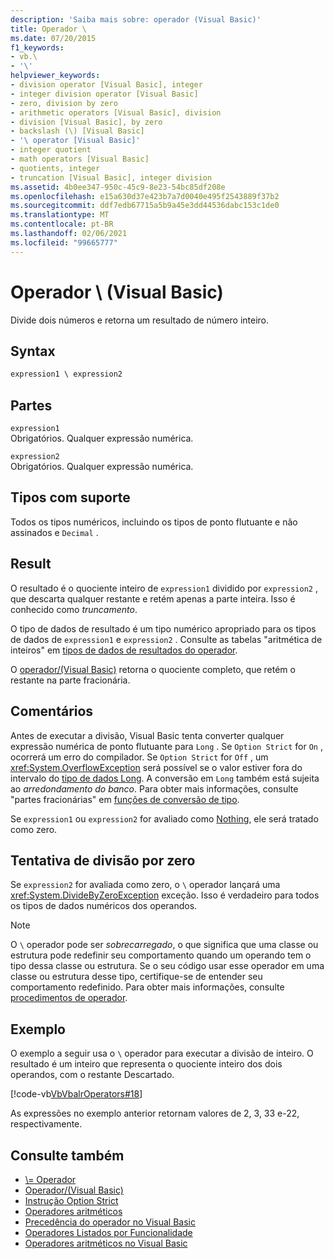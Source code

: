 ```yaml
---
description: 'Saiba mais sobre: operador (Visual Basic)'
title: Operador \
ms.date: 07/20/2015
f1_keywords:
- vb.\
- '\'
helpviewer_keywords:
- division operator [Visual Basic], integer
- integer division operator [Visual Basic]
- zero, division by zero
- arithmetic operators [Visual Basic], division
- division [Visual Basic], by zero
- backslash (\) [Visual Basic]
- '\ operator [Visual Basic]'
- integer quotient
- math operators [Visual Basic]
- quotients, integer
- truncation [Visual Basic], integer division
ms.assetid: 4b0ee347-950c-45c9-8e23-54bc85df208e
ms.openlocfilehash: e15a630d37e423b7a7d0040e495f2543889f37b2
ms.sourcegitcommit: ddf7edb67715a5b9a45e3dd44536dabc153c1de0
ms.translationtype: MT
ms.contentlocale: pt-BR
ms.lasthandoff: 02/06/2021
ms.locfileid: "99665777"
---
```

# <a name="-operator-visual-basic"></a>Operador \ (Visual Basic)

Divide dois números e retorna um resultado de número inteiro.  
  
## <a name="syntax"></a>Syntax  
  
```vb  
expression1 \ expression2  
```  
  
## <a name="parts"></a>Partes  

 `expression1`  
 Obrigatórios. Qualquer expressão numérica.  
  
 `expression2`  
 Obrigatórios. Qualquer expressão numérica.  
  
## <a name="supported-types"></a>Tipos com suporte  

 Todos os tipos numéricos, incluindo os tipos de ponto flutuante e não assinados e `Decimal` .  
  
## <a name="result"></a>Result  

 O resultado é o quociente inteiro de `expression1` dividido por `expression2` , que descarta qualquer restante e retém apenas a parte inteira. Isso é conhecido como *truncamento*.  
  
 O tipo de dados de resultado é um tipo numérico apropriado para os tipos de dados de `expression1` e `expression2` . Consulte as tabelas "aritmética de inteiros" em [tipos de dados de resultados do operador](data-types-of-operator-results.md).  
  
 O [operador/(Visual Basic)](floating-point-division-operator.md) retorna o quociente completo, que retém o restante na parte fracionária.  
  
## <a name="remarks"></a>Comentários  

 Antes de executar a divisão, Visual Basic tenta converter qualquer expressão numérica de ponto flutuante para `Long` . Se `Option Strict` for `On` , ocorrerá um erro do compilador. Se `Option Strict` for `Off` , um <xref:System.OverflowException> será possível se o valor estiver fora do intervalo do [tipo de dados Long](../data-types/long-data-type.md). A conversão em `Long` também está sujeita ao *arredondamento do banco*. Para obter mais informações, consulte "partes fracionárias" em [funções de conversão de tipo](../functions/type-conversion-functions.md).  
  
 Se `expression1` ou `expression2` for avaliado como [Nothing](../nothing.md), ele será tratado como zero.  
  
## <a name="attempted-division-by-zero"></a>Tentativa de divisão por zero  

 Se `expression2` for avaliada como zero, o `\` operador lançará uma <xref:System.DivideByZeroException> exceção. Isso é verdadeiro para todos os tipos de dados numéricos dos operandos.  
  
> [!NOTE]
> O `\` operador pode ser *sobrecarregado*, o que significa que uma classe ou estrutura pode redefinir seu comportamento quando um operando tem o tipo dessa classe ou estrutura. Se o seu código usar esse operador em uma classe ou estrutura desse tipo, certifique-se de entender seu comportamento redefinido. Para obter mais informações, consulte [procedimentos de operador](../../programming-guide/language-features/procedures/operator-procedures.md).  
  
## <a name="example"></a>Exemplo  

 O exemplo a seguir usa o `\` operador para executar a divisão de inteiro. O resultado é um inteiro que representa o quociente inteiro dos dois operandos, com o restante Descartado.  
  
 [!code-vb[VbVbalrOperators#18](~/samples/snippets/visualbasic/VS_Snippets_VBCSharp/VbVbalrOperators/VB/Class1.vb#18)]  
  
 As expressões no exemplo anterior retornam valores de 2, 3, 33 e-22, respectivamente.  
  
## <a name="see-also"></a>Consulte também

- [\\= Operador](integer-division-assignment-operator.md)
- [Operador/(Visual Basic)](floating-point-division-operator.md)
- [Instrução Option Strict](../statements/option-strict-statement.md)
- [Operadores aritméticos](arithmetic-operators.md)
- [Precedência do operador no Visual Basic](operator-precedence.md)
- [Operadores Listados por Funcionalidade](operators-listed-by-functionality.md)
- [Operadores aritméticos no Visual Basic](../../programming-guide/language-features/operators-and-expressions/arithmetic-operators.md)
